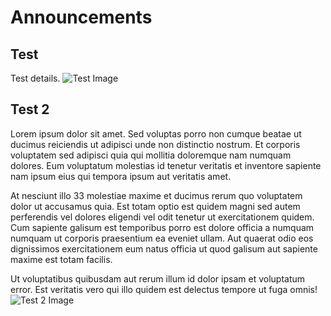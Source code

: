 # Announcements

## Test
Test details. 
![Test Image](https://yt3.googleusercontent.com/BzzAH6WLX4lV7Rq5ZQS-7AtYrlSWSaJ-bBmRJmSQq2KTPgVO8RGcqXBU93NwLqA3XQs9Nsw1Zw=w1707-fcrop64=1,00005a57ffffa5a8-k-c0xffffffff-no-nd-rj)

## Test 2
Lorem ipsum dolor sit amet. Sed voluptas porro non cumque beatae ut ducimus reiciendis ut adipisci unde non distinctio nostrum. Et corporis voluptatem sed adipisci quia qui mollitia doloremque nam numquam dolores. Eum voluptatum molestias id tenetur veritatis et inventore sapiente nam ipsum eius qui tempora ipsum aut veritatis amet. </p><p>At nesciunt illo 33 molestiae maxime et ducimus rerum quo voluptatem dolor ut accusamus quia. Est totam optio est quidem magni sed autem perferendis vel dolores eligendi vel odit tenetur ut exercitationem quidem. Cum sapiente galisum est temporibus porro est dolore officia a numquam numquam ut corporis praesentium ea eveniet ullam. Aut quaerat odio eos dignissimos exercitationem eum natus officia ut quod galisum aut sapiente maxime est totam facilis. </p><p>Ut voluptatibus quibusdam aut rerum illum id dolor ipsam et voluptatum error. Est veritatis vero qui illo quidem est delectus tempore ut fuga omnis!
![Test 2 Image](https://yt3.googleusercontent.com/BzzAH6WLX4lV7Rq5ZQS-7AtYrlSWSaJ-bBmRJmSQq2KTPgVO8RGcqXBU93NwLqA3XQs9Nsw1Zw=w1707-fcrop64=1,00005a57ffffa5a8-k-c0xffffffff-no-nd-rj)
